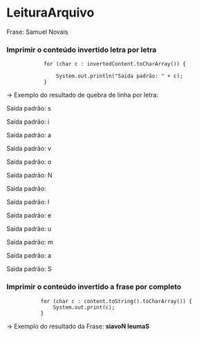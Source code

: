 # LeituraArquivo

Frase: Samuel Novais

### Imprimir o conteúdo invertido letra por letra
```            
            for (char c : invertedContent.toCharArray()) {

                System.out.println("Saída padrão: " + c);
            }
 ```
-> Exemplo do resultado de quebra de linha por letra:


Saída padrão: s


Saída padrão: i


Saída padrão: a


Saída padrão: v


Saída padrão: o


Saída padrão: N


Saída padrão:  


Saída padrão: l


Saída padrão: e


Saída padrão: u


Saída padrão: m


Saída padrão: a


Saída padrão: S



### Imprimir o conteúdo invertido a frase por completo

 ```
            for (char c : content.toString().toCharArray()) {
                System.out.print(c);
            }
```
-> Exemplo do resultado da Frase: **siavoN leumaS** 
            
